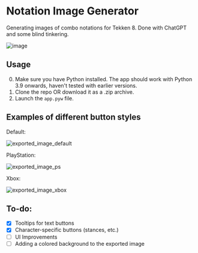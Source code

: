 # Notation Image Generator
Generating images of combo notations for Tekken 8. Done with ChatGPT and some blind tinkering.

![image](https://github.com/LolJohn11/NotationImageGenerator/assets/49366383/8701866b-312c-458d-a3bf-ade5abe56d98)

## Usage
0. Make sure you have Python installed. The app should work with Python 3.9 onwards, haven't tested with earlier versions.
1. Clone the repo OR download it as a .zip archive.
2. Launch the `app.pyw` file.

## Examples of different button styles

Default:

![exported_image_default](https://github.com/LolJohn11/NotationImageGenerator/assets/49366383/c05b7dc8-71c3-4e0a-bb73-6fa61a78b44a)

PlayStation:

![exported_image_ps](https://github.com/LolJohn11/NotationImageGenerator/assets/49366383/7298c76b-2e1d-4711-bdde-8e54f2fe54e2)

Xbox:

![exported_image_xbox](https://github.com/LolJohn11/NotationImageGenerator/assets/49366383/49ca8e6d-e109-4ae0-bebd-30d356c9d098)

## To-do:
- [X] Tooltips for text buttons
- [X] Character-specific buttons (stances, etc.)
- [ ] UI Improvements
- [ ] Adding a colored background to the exported image
